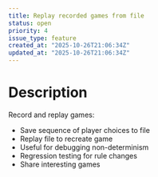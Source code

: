 ```yaml
---
title: Replay recorded games from file
status: open
priority: 4
issue_type: feature
created_at: "2025-10-26T21:06:34Z"
updated_at: "2025-10-26T21:06:34Z"
---
```


# Description

Record and replay games:
- Save sequence of player choices to file
- Replay file to recreate game
- Useful for debugging non-determinism
- Regression testing for rule changes
- Share interesting games
